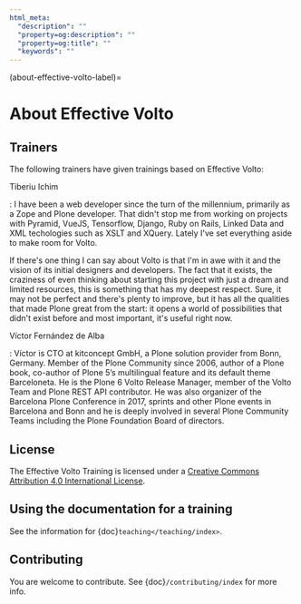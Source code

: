 ```yaml
---
html_meta:
  "description": ""
  "property=og:description": ""
  "property=og:title": ""
  "keywords": ""
---
```


(about-effective-volto-label)=

# About Effective Volto

## Trainers

The following trainers have given trainings based on Effective Volto:

Tiberiu Ichim

: I have been a web developer since the turn of the millennium, primarily as a Zope and Plone developer. That didn't stop me from working on projects with Pyramid, VueJS, Tensorflow, Django, Ruby on Rails, Linked Data and XML techologies such as XSLT and XQuery. Lately I've set everything aside to make room for Volto.

If there's one thing I can say about Volto is that I'm in awe with it and the vision of its initial designers and developers. The fact that it exists, the craziness of even thinking about starting this project with just a dream and limited resources, this is something that has my deepest respect. Sure, it may not be perfect and there's plenty to improve, but it has all the qualities that made Plone great from the start: it opens a world of possibilities that didn't exist before and most important, it's useful right now.

Víctor Fernández de Alba

: Víctor is CTO at kitconcept GmbH, a Plone solution provider from Bonn, Germany. Member of the Plone Community since 2006, author of a Plone book, co-author of Plone 5’s multilingual feature and its default theme Barceloneta. He is the Plone 6 Volto Release Manager, member of the Volto Team and Plone REST API contributor. He was also organizer of the Barcelona Plone Conference in 2017, sprints and other Plone events in Barcelona and Bonn and he is deeply involved in several Plone Community Teams including the Plone Foundation Board of directors.

## License

The Effective Volto Training is licensed under a [Creative Commons Attribution 4.0 International License](https://creativecommons.org/licenses/by/4.0/).

## Using the documentation for a training

See the information for {doc}`teaching</teaching/index>`.

## Contributing

You are welcome to contribute. See {doc}`/contributing/index` for more info.

